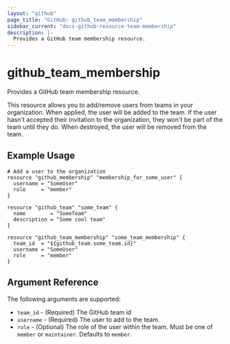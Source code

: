 ```yaml
---
layout: "github"
page_title: "GitHub: github_team_membership"
sidebar_current: "docs-github-resource-team-membership"
description: |-
  Provides a GitHub team membership resource.
---
```


# github\_team_membership

Provides a GitHub team membership resource.

This resource allows you to add/remove users from teams in your organization. When applied,
the user will be added to the team. If the user hasn't accepted their invitation to the
organization, they won't be part of the team until they do. When
destroyed, the user will be removed from the team.

## Example Usage

```
# Add a user to the organization
resource "github_membership" "membership_for_some_user" {
  username = "SomeUser"
  role     = "member"
}

resource "github_team" "some_team" {
  name        = "SomeTeam"
  description = "Some cool team"
}

resource "github_team_membership" "some_team_membership" {
  team_id  = "${github_team.some_team.id}"
  username = "SomeUser"
  role     = "member"
}
```

## Argument Reference

The following arguments are supported:

* `team_id` - (Required) The GitHub team id
* `username` - (Required) The user to add to the team.
* `role` - (Optional) The role of the user within the team.
            Must be one of `member` or `maintainer`. Defaults to `member`.
